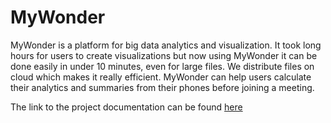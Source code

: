 # MyWonder

MyWonder is a platform for big data analytics and visualization. 
It took long hours for users to create visualizations but now using MyWonder it can be done easily in under 10 minutes, even for large files.
We distribute files on cloud which makes it really efficient. 
MyWonder can help users calculate their analytics and summaries from their phones before joining a meeting. 

The link to the project documentation can be found [here](https://pratishtha9.github.io/MyWonder/)
